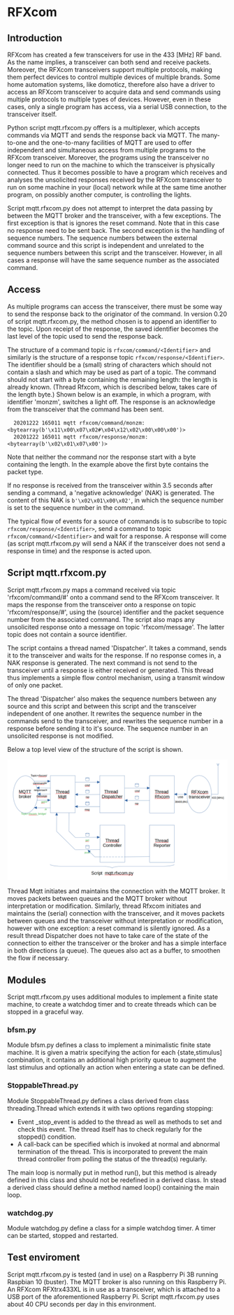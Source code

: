 # RFXcom

## Introduction
RFXcom has created a few transceivers for use in the 433 [MHz] RF band. As the name implies, a transceiver can both send and receive packets. Moreover, the RFXcom transceivers support multiple protocols, making them perfect devices to control multiple devices of multiple brands. Some home automation systems, like domoticz, therefore also have a driver to access an RFXcom transceiver to acquire data and send commands using multiple protocols to multiple types of devices. However, even in these cases, only a single program has access, via a serial USB connection, to the transceiver itself.

Python script mqtt.rfxcom.py offers is a multiplexer, which accepts commands via MQTT and sends the response back via MQTT. The many-to-one and the one-to-many facilities of MQTT are used to offer independent and simultaneous access from multiple programs to the RFXcom transceiver. Moreover, the programs using the transceiver no longer need to run on the machine to which the transceiver is physically connected. Thus it becomes possible to have a program which receives and analyses the unsolicited responses received by the RFXcom transceiver to run on some machine in your (local) network while at the same time another program, on possibly another computer, is controlling the lights.

Script mqtt.rfxcom.py does not attempt to interpret the data passing by between the MQTT broker and the transceiver, with a few exceptions. The first exception is that is ignores the reset command. Note that in this case no response need to be sent back. The second exception is the handling of sequence numbers. The sequence numbers between the external command source and this script is independent and unrelated to the sequence numbers between this script and the transceiver. However, in all cases a response will have the same sequence number as the associated command.

## Access
As multiple programs can access the transceiver, there must be some way to send the response back to the originator of the command. In version 0.20 of script mqtt.rfxcom.py, the method chosen is to append an identifier to the topic. Upon receipt of the response, the saved identifier becomes the last level of the topic used to send the response back.

The structure of a command topic is `rfxcom/command/<Identifier>` and similarly is the structure of a response topic `rfxcom/response/<Identifier>`. The identifier should be a (small) string of characters which should not contain a slash and which may be used as part of a topic. The command should not start with a byte containing the remaining length: the length is already known. (Thread Rfxcom, which is described below, takes care of the length byte.) Shown below is an example, in which a program, with identifier 'monzm', switches a light off. The response is an acknowledge from the transceiver that the command has been sent.

```
  20201222 165011 mqtt rfxcom/command/monzm:<bytearray(b'\x11\x00\x07\x02#\x04\x12\x02\x00\x00\x00')>
  20201222 165011 mqtt rfxcom/response/monzm:<bytearray(b'\x02\x01\x07\x00')>
```

Note that neither the command nor the response start with a byte containing the length. In the example above the first byte contains the packet type.

If no response is received from the transceiver within 3.5 seconds after sending a command, a 'negative acknowledge' (NAK) is generated. The content of this NAK is `b'\x02\x01\x00\x02'`, in which the sequence number is set to the sequence number in the command.

The typical flow of events for a source of commands is to subscribe to topic `rfxcom/response/<Identifier>`, send a command to topic `rfxcom/command/<Identifier>` and wait for a response. A response will come (as script mqtt.rfxcom.py will send a NAK if the transceiver does not send a response in time) and the response is acted upon.

## Script mqtt.rfxcom.py
Script mqtt.rfxcom.py maps a command received via topic 'rfxcom/command/#' onto a command send to the RFXcom transceiver. It maps the response from the transceiver onto a response on topic 'rfxcom/response/#', using the (source) identifier and the packet sequence number from the associated command. The script also maps any unsolicited response onto a message on topic 'rfxcom/message'. The latter topic does not contain a source identifier.

The script contains a thread named 'Dispatcher'. It takes a command, sends it to the transceiver and waits for the response. If no response comes in, a NAK response is generated. The next command is not send to the transceiver until a response is either received or generated. This thread thus implements a simple flow control mechanism, using a transmit window of only one packet.

The thread 'Dispatcher' also makes the sequence numbers between any source and this script and between this script and the transceiver independent of one another. It rewrites the sequence number in the commands send to the transceiver, and rewrites the sequence number in a response before sending it to it's source. The sequence number in an unsolicited response is not modified.

Below a top level view of the structure of the script is shown.

<img src="https://github.com/wnelis/RFXcom/blob/main/docs/tlad.png" >

Thread Mqtt initiates and maintains the connection with the MQTT broker. It moves packets between queues and the MQTT broker without interpretation or modification. Similarly, thread Rfxcom initiates and maintains the (serial) connection with the transceiver, and it moves packets between queues and the transceiver without interpretation or modification, however with one exception: a reset command is silently ignored. As a result thread Dispatcher does not have to take care of the state of the connection to either the transceiver or the broker and has a simple interface in both directions (a queue). The queues also act as a buffer, to smoothen the flow if necessary. 

## Modules
Script mqtt.rfxcom.py uses additional modules to implement a finite state machine, to create a watchdog timer and to create threads which can be stopped in a graceful way.

### bfsm.py
Module bfsm.py defines a class to implement a minimalistic finite state machine. It is given a matrix specifying the action for each {state,stimulus] combination, it contains an additional high priority queue to augment the last stimulus and optionally an action when entering a state can be defined.

### StoppableThread.py
Module StoppableThread.py defines a class derived from class threading.Thread which extends it with two options regarding stopping:
* Event _stop_event is added to the thread as well as methods to set and check this event. The thread itself has to check regularly for the stopped() condition.
* A call-back can be specified which is invoked at normal and abnormal termination of the thread. This is incorporated to prevent the main thread controller from polling the status of the thread(s) regularly.

The main loop is normally put in method run(), but this method is already defined in this class and should not be redefined in a derived class. In stead a derived class should define a method named loop() containing the main loop.

### watchdog.py
Module watchdog.py define a class for a simple watchdog timer. A timer can be started, stopped and restarted.

## Test enviroment
Script mqtt.rfxcom.py is tested (and in use) on a Raspberry Pi 3B running Raspbian 10 (buster). The MQTT broker is also running on this Raspberry Pi. An RFXcom RFXtrx433XL is in use as a transceiver, which is attached to a USB port of the aforementioned Raspberry Pi. Script mqtt.rfxcom.py uses about 40 CPU seconds per day in this environment.

